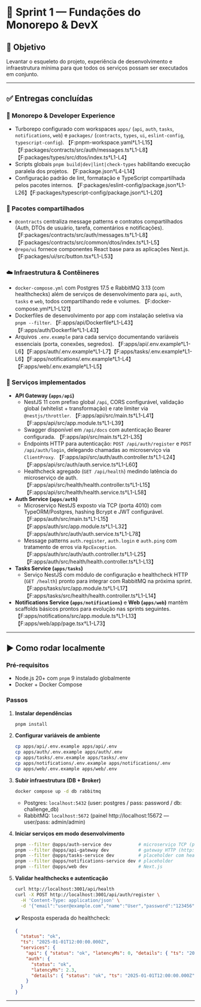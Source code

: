 # 📑 Sprint 1 — Fundações do Monorepo & DevX

## 🎯 Objetivo
Levantar o esqueleto do projeto, experiência de desenvolvimento e infraestrutura mínima para que todos os serviços possam ser executados em conjunto.

---

## ✅ Entregas concluídas

### 🧱 Monorepo & Developer Experience
- Turborepo configurado com workspaces `apps/` (`api`, `auth`, `tasks`, `notifications`, `web`) e `packages/` (`contracts`, `types`, `ui`, `eslint-config`, `typescript-config`). 【F:pnpm-workspace.yaml†L1-L15】【F:packages/contracts/src/auth/messages.ts†L1-L8】【F:packages/types/src/dtos/index.ts†L1-L4】
- Scripts globais `pnpm build|dev|lint|check-types` habilitando execução paralela dos projetos. 【F:package.json†L4-L14】
- Configuração padrão de lint, formatação e TypeScript compartilhada pelos pacotes internos. 【F:packages/eslint-config/package.json†L1-L26】【F:packages/typescript-config/package.json†L1-L20】

### 🧩 Pacotes compartilhados
- `@contracts` centraliza message patterns e contratos compartilhados (Auth, DTOs de usuário, tarefa, comentários e notificações). 【F:packages/contracts/src/auth/messages.ts†L1-L8】【F:packages/contracts/src/common/dtos/index.ts†L1-L5】
- `@repo/ui` fornece componentes React base para as aplicações Next.js. 【F:packages/ui/src/button.tsx†L1-L53】

### ☁️ Infraestrutura & Contêineres
- `docker-compose.yml` com Postgres 17.5 e RabbitMQ 3.13 (com healthchecks) além de serviços de desenvolvimento para `api`, `auth`, `tasks` e `web`, todos compartilhando rede e volumes. 【F:docker-compose.yml†L1-L121】
- Dockerfiles de desenvolvimento por app com instalação seletiva via `pnpm --filter`. 【F:apps/api/Dockerfile†L1-L43】【F:apps/auth/Dockerfile†L1-L43】
- Arquivos `.env.example` para cada serviço documentando variáveis essenciais (porta, conexões, segredos). 【F:apps/api/.env.example†L1-L6】【F:apps/auth/.env.example†L1-L7】【F:apps/tasks/.env.example†L1-L6】【F:apps/notifications/.env.example†L1-L4】【F:apps/web/.env.example†L1-L5】

### 🔌 Serviços implementados
- **API Gateway (`apps/api`)**
  - NestJS 11 com prefixo global `/api`, CORS configurável, validação global (whitelist + transformação) e rate limiter via `@nestjs/throttler`. 【F:apps/api/src/main.ts†L1-L41】【F:apps/api/src/app.module.ts†L1-L39】
  - Swagger disponível em `/api/docs` com autenticação Bearer configurada. 【F:apps/api/src/main.ts†L21-L35】
  - Endpoints HTTP para autenticação: `POST /api/auth/register` e `POST /api/auth/login`, delegando chamadas ao microserviço via `ClientProxy`. 【F:apps/api/src/auth/auth.controller.ts†L1-L24】【F:apps/api/src/auth/auth.service.ts†L1-L60】
  - Healthcheck agregado (`GET /api/health`) medindo latência do microserviço de auth. 【F:apps/api/src/health/health.controller.ts†L1-L15】【F:apps/api/src/health/health.service.ts†L1-L58】
- **Auth Service (`apps/auth`)**
  - Microserviço NestJS exposto via TCP (porta 4010) com TypeORM/Postgres, hashing Bcrypt e JWT configurável. 【F:apps/auth/src/main.ts†L1-L15】【F:apps/auth/src/app.module.ts†L1-L32】【F:apps/auth/src/auth/auth.service.ts†L1-L78】
  - Message patterns `auth.register`, `auth.login` e `auth.ping` com tratamento de erros via `RpcException`. 【F:apps/auth/src/auth/auth.controller.ts†L1-L25】【F:apps/auth/src/health/health.controller.ts†L1-L13】
- **Tasks Service (`apps/tasks`)**
  - Serviço NestJS com módulo de configuração e healthcheck HTTP (`GET /health`) pronto para integrar com RabbitMQ na próxima sprint. 【F:apps/tasks/src/app.module.ts†L1-L17】【F:apps/tasks/src/health/health.controller.ts†L1-L14】
- **Notifications Service (`apps/notifications`)** e **Web (`apps/web`)** mantêm scaffolds básicos prontos para evolução nas sprints seguintes. 【F:apps/notifications/src/app.module.ts†L1-L13】【F:apps/web/app/page.tsx†L1-L73】

---

## ▶️ Como rodar localmente

### Pré-requisitos
- Node.js 20+ com `pnpm` 9 instalado globalmente
- Docker + Docker Compose

### Passos

1. **Instalar dependências**
   ```bash
   pnpm install
   ```

2. **Configurar variáveis de ambiente**
   ```bash
   cp apps/api/.env.example apps/api/.env
   cp apps/auth/.env.example apps/auth/.env
   cp apps/tasks/.env.example apps/tasks/.env
   cp apps/notifications/.env.example apps/notifications/.env
   cp apps/web/.env.example apps/web/.env
   ```

3. **Subir infraestrutura (DB + Broker)**
   ```bash
   docker compose up -d db rabbitmq
   ```

   - Postgres: `localhost:5432` (user: postgres / pass: password / db: challenge_db)
   - RabbitMQ: `localhost:5672` (painel http://localhost:15672 — user/pass: admin/admin)

4. **Iniciar serviços em modo desenvolvimento**
   ```bash
   pnpm --filter @apps/auth-service dev          # microserviço TCP (porta 4010)
   pnpm --filter @apps/api-gateway dev           # gateway HTTP (http://localhost:3001/api)
   pnpm --filter @apps/tasks-service dev         # placeholder com healthcheck
   pnpm --filter @apps/notifications-service dev # placeholder
   pnpm --filter @apps/web dev                   # Next.js
   ```

5. **Validar healthchecks e autenticação**
   ```bash
   curl http://localhost:3001/api/health
   curl -X POST http://localhost:3001/api/auth/register \
     -H 'Content-Type: application/json' \
     -d '{"email":"user@example.com","name":"User","password":"123456"}'
   ```

   ✔️ Resposta esperada do healthcheck:
   ```json
   {
     "status": "ok",
     "ts": "2025-01-01T12:00:00.000Z",
     "services": {
       "api": { "status": "ok", "latencyMs": 0, "details": { "ts": "2025-01-01T12:00:00.000Z" } },
       "auth": {
         "status": "ok",
         "latencyMs": 2.3,
         "details": { "status": "ok", "ts": "2025-01-01T12:00:00.000Z" }
       }
     }
   }
   ```

---
